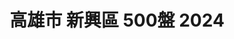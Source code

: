 ---
title: "高雄市 新興區 500盤 2024"
keywords:
  - 美食競賽
  - 台灣美食
  - 美食精選
datePublished: "2025-06-30"
dateModified: "2025-07-01"
city: "高雄市"
district: "新興區"
award: "500盤"
year: "2024"
page: 1
count: 3

restaurants:
  - name: "海天下海產餐廳"
    address: "高雄市新興區林森二路188號"
    phone: "072810651"
    geo: "22.62226571248129, 120.30588983098578"
    google_map: "https://maps.app.goo.gl/ULanB9xjikcwfoj17"
    footinder: "https://footinder.com.tw/%E9%AB%98%E9%9B%84%E5%B8%82%E6%96%B0%E8%88%88%E5%8D%80/11708/"
    official: "https://www.theseaworld.com.tw/"
    award:
    - name: "500盤"
      year: "2024"
  - name: "蟳之屋"
    address: "高雄市新興區民生一路93號"
    phone: "072266127"
    geo: "22.6277478714885, 120.31184173391658"
    google_map: "https://maps.app.goo.gl/zsgBQpGLMfF2K6548"
    footinder: "https://footinder.com.tw/%E9%AB%98%E9%9B%84%E5%B8%82%E6%96%B0%E8%88%88%E5%8D%80/11704/"
    official: "https://www.facebook.com/p/%E8%9F%B3%E4%B9%8B%E5%B1%8B-100071895429807/"
    award:
    - name: "500盤"
      year: "2024"
  - name: "卡拉包泰式餐廳(永久歇業)"
    address: "高雄市新興區中正三路54號"
    phone: "072367668"
    geo: "22.631106261891045, 120.3090951588807"
    google_map: "https://maps.app.goo.gl/iiGoHinUDjNwHMAK9"
    footinder: "https://footinder.com.tw/%e9%ab%98%e9%9b%84%e5%b8%82%e6%96%b0%e8%88%88%e5%8d%80/11516/"
    official: "https://www.facebook.com/profile.php?id=100064301155159"
    award:
    - name: "500盤"
      year: "2024"
---